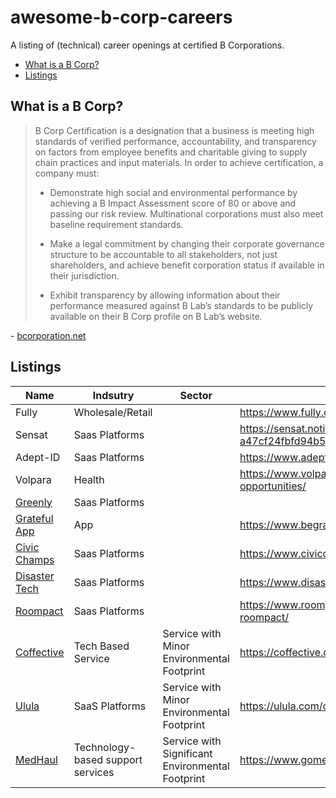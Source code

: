 # awesome-b-corp-careers
A listing of (technical) career openings at certified B Corporations.

- [What is a B Corp?](#what-is-a-b-corp)
- [Listings](#listings)

## What is a B Corp?

> B Corp Certification is a designation that a business is meeting high standards of verified performance, accountability, and transparency on factors from employee benefits and charitable giving to supply chain practices and input materials. In order to achieve certification, a company must: 
>
> - Demonstrate high social and environmental performance by achieving a B Impact Assessment score of 80 or above and passing our risk review. Multinational corporations must also meet baseline requirement standards. 
>
> - Make a legal commitment by changing their corporate governance structure to be accountable to all stakeholders, not just shareholders, and achieve benefit corporation status if available in their jurisdiction. 
>
> - Exhibit transparency by allowing information about their performance measured against B Lab’s standards to be publicly available on their B Corp profile on B Lab’s website.  

\- [bcorporation.net](https://www.bcorporation.net/en-us/certification)

## Listings

| Name | Indsutry | Sector | URL | 
| ---- | -------- | ------ | --- | 
| Fully | Wholesale/Retail | | https://www.fully.com/careers |
| Sensat | Saas Platforms | | https://sensat.notion.site/Careers-at-Sensat-a47cf24fbfd94b55b81a090cbe67a565 |
| Adept-ID | Saas Platforms | | https://www.adept-id.com/careers/ |
| Volpara | Health | | https://www.volparahealth.com/careers/current-opportunities/ |
| [Greenly](https://www.bcorporation.net/en-us/find-a-b-corp/company/greenly) | Saas Platforms | | |
| [Grateful App](https://www.bcorporation.net/en-us/find-a-b-corp/company/grateful-app) | App | | https://www.begrateful.org/contact |
| [Civic Champs](https://www.bcorporation.net/en-us/find-a-b-corp/company/civic-champs) | Saas Platforms | | https://www.civicchamps.com/careers |
| [Disaster Tech](https://www.bcorporation.net/en-us/find-a-b-corp/company/disaster-tech) | Saas Platforms | | https://www.disastertech.com/careers |
| [Roompact](https://www.bcorporation.net/en-us/find-a-b-corp/company/roompact) | Saas Platforms | | https://www.roompact.com/about/careers-at-roompact/ |
| [Coffective](https://www.bcorporation.net/en-us/find-a-b-corp/company/coffective-l-l-c) | Tech Based Service | Service with Minor Environmental Footprint | https://coffective.com/about/team/ |
| [Ulula](https://www.bcorporation.net/en-us/find-a-b-corp/company/ulula) | SaaS Platforms | Service with Minor Environmental Footprint | https://ulula.com/our-company/#careers |
| [MedHaul]( https://www.bcorporation.net/en-us/find-a-b-corp/company/med-haul) | Technology-based support services | Service with Significant Environmental Footprint | https://www.gomedhaul.com/careers |


